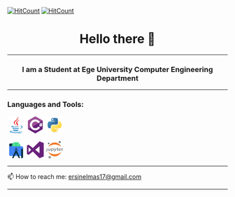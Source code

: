  [![HitCount](https://hits.dwyl.com/ersinelmas/ErsinElmas.svg?style=flat-square)](http://hits.dwyl.com/ersinelmas/ErsinElmas)
 [![HitCount](https://hits.dwyl.com/ersinelmas/ErsinElmas.svg?style=flat-square&show=unique)](http://hits.dwyl.com/ersinelmas/ErsinElmas)
<h1 align="center">Hello there 👋</h1>

--------------------------

<h3 align="center">I am a Student at Ege University Computer Engineering Department</h3>

--------------------------

<h3 align="left">Languages and Tools:</h3>
<p>
<img src="https://github.com/devicons/devicon/blob/master/icons/java/java-original.svg" alt="java" width="40" height="40"/>
<img src="https://github.com/devicons/devicon/blob/master/icons/csharp/csharp-original.svg" alt="csharp" width="40" height="40"/> 
<img src="https://github.com/devicons/devicon/blob/master/icons/python/python-original.svg" alt="python" width="40" height="40"/></p>
<p>
<img src="https://github.com/devicons/devicon/blob/master/icons/androidstudio/androidstudio-original.svg" alt="android studio" width="40" height="40"/>
<img src="https://github.com/devicons/devicon/blob/master/icons/visualstudio/visualstudio-plain.svg" alt="visual studio" width="40" height="40"/>
<img src="https://github.com/devicons/devicon/blob/master/icons/jupyter/jupyter-original-wordmark.svg" alt="jupyter" width="40" height="40"/>
</p>


--------------------------

📫 How to reach me: ersinelmas17@gmail.com

--------------------------
